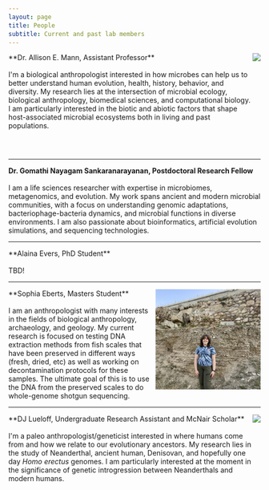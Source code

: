 ```yaml
---
layout: page
title: People
subtitle: Current and past lab members
---
```


<img align="right" height="200" src="/assets/img/allie.png"> 
**Dr. Allison E. Mann, Assistant Professor** 
<br/>
<br/>I'm a biological anthropologist interested in how microbes can help us to better understand human evolution, health, history, behavior, and diversity. My research lies at the intersection of microbial ecology, biological anthropology, biomedical sciences, and computational biology. I am particularly interested in the biotic and abiotic factors that shape host-associated microbial ecosystems both in living and past populations.

<a href="https://uwyomagelab.github.io/assets/pdf/Mann_CV.pdf" title="Download CV"><i class="fa fa-file" aria-hidden="true" style="font-size:25px;padding-left:5px;padding-right:5px"></i></a>
<a href="mailto:amann11@uwyo.edu" title="Contact"><i class="fa fa-envelope" aria-hidden="true" 
style="font-size:25px;padding-left:5px;padding-right:5px"></i></a>
<a href="https://orcid.org/0000-0001-7170-6017" title="ORCID"><i class="fab fa-orcid" style="font-size:25px;padding-left:5px;padding-right:5px"></i></a>
<a href="https://github.com/aemann01" title="GitHub"><i class="fab fa-github" style="font-size:25px;padding-left:5px;padding-right:5px"></i></a>
<a href="https://aemann01.github.io/" title="Web site"><i class="fas fa-home" style="font-size:25px;padding-left:5px;padding-right:5px"></i></a>


<hr>

**Dr. Gomathi Nayagam Sankaranarayanan, Postdoctoral Research Fellow** 
<br/>
<br/>I am a life sciences researcher with expertise in microbiomes, metagenomics, and evolution. My work spans ancient and modern microbial communities, with a focus on understanding genomic adaptations, bacteriophage-bacteria dynamics, and microbial functions in diverse environments. I am also passionate about bioinformatics, artificial evolution simulations, and sequencing technologies.

<hr>

<img align="right" height="200" src=""> 
**Alaina Evers, PhD Student** 
<br/>
<br/>TBD!

<hr>

<img align="right" height="200" src="/assets/img/sophiaeberts.png"> 
**Sophia Eberts, Masters Student** 
<br/>
<br/>I am an anthropologist with many interests in the fields of biological anthropology, archaeology, and geology. My current research is focused on testing DNA extraction methods from fish scales that have been preserved in different ways (fresh, dried, etc) as well as working on decontamination protocols for these samples. The ultimate goal of this is to use the DNA from the preserved scales to do whole-genome shotgun sequencing.

<hr>

<img align="right" height="200" src="/assets/img/DJ.png"> 
**DJ Lueloff, Undergraduate Research Assistant and McNair Scholar** 
<br/>
<br/>I'm a paleo anthropologist/geneticist interested in where humans come from and how we relate to our evolutionary ancestors. My research lies in the study of Neanderthal, ancient human, Denisovan, and hopefully one day <i>Homo erectus</i> genomes. I am particularly interested at the moment in the significance of genetic introgression between Neanderthals and modern humans. 